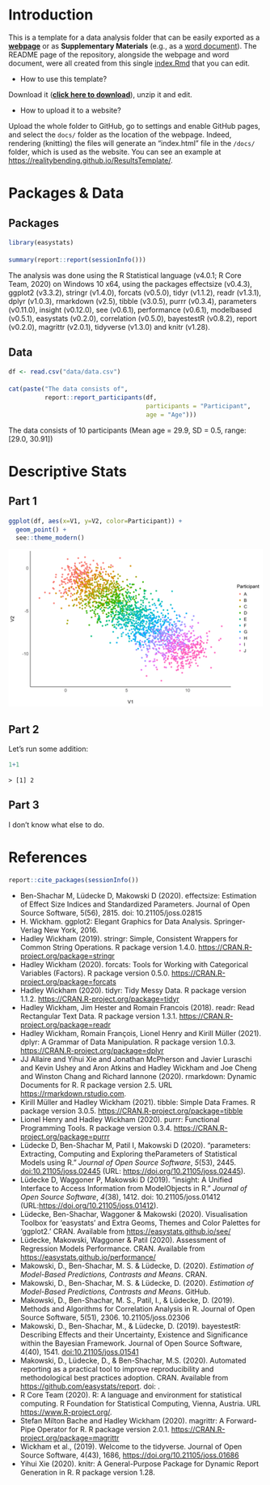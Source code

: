 <!-- 
!!!! IMPORTANT !!!!

Do not Knit this document by pressing the 'Knit' button. 

Instead, run `source("utils/render.R")` in the console (or the relevant lines in that file). 

If not, it will create the output in the same folder, whereas we want to keep it tidy in separate folders. 
-->

# Introduction

This is a template for a data analysis folder that can be easily
exported as a
[**webpage**](https://realitybending.github.io/ResultsTemplate/) or as
**Supplementary Materials** (e.g., as a [word
document](https://realitybending.github.io/ResultsTemplate/word/)). The
README page of the repository, alongside the webpage and word document,
were all created from this single
[index.Rmd](https://github.com/RealityBending/ResultsTemplate/blob/main/index.Rmd)
that you can edit.

-   How to use this template?

Download it ([**click here to
download**](https://github.com/RealityBending/ResultsTemplate/archive/main.zip)),
unzip it and edit.

-   How to upload it to a website?

Upload the whole folder to GitHub, go to settings and enable GitHub
pages, and select the `docs/` folder as the location of the webpage.
Indeed, rendering (knitting) the files will generate an “index.html”
file in the `/docs/` folder, which is used as the website. You can see
an example at <https://realitybending.github.io/ResultsTemplate/>.

# Packages & Data

## Packages

``` r
library(easystats)

summary(report::report(sessionInfo()))
```

The analysis was done using the R Statistical language (v4.0.1; R Core
Team, 2020) on Windows 10 x64, using the packages effectsize (v0.4.3),
ggplot2 (v3.3.2), stringr (v1.4.0), forcats (v0.5.0), tidyr (v1.1.2),
readr (v1.3.1), dplyr (v1.0.3), rmarkdown (v2.5), tibble (v3.0.5), purrr
(v0.3.4), parameters (v0.11.0), insight (v0.12.0), see (v0.6.1),
performance (v0.6.1), modelbased (v0.5.1), easystats (v0.2.0),
correlation (v0.5.0), bayestestR (v0.8.2), report (v0.2.0), magrittr
(v2.0.1), tidyverse (v1.3.0) and knitr (v1.28).

## Data

``` r
df <- read.csv("data/data.csv")

cat(paste("The data consists of", 
          report::report_participants(df, 
                                      participants = "Participant", 
                                      age = "Age")))
```

The data consists of 10 participants (Mean age = 29.9, SD = 0.5, range:
\[29.0, 30.91\])

# Descriptive Stats

## Part 1

``` r
ggplot(df, aes(x=V1, y=V2, color=Participant)) + 
  geom_point() +
  see::theme_modern()
```

![](figures/1_plot_scatter_basic-1.png)

## Part 2

Let’s run some addition:

``` r
1+1
```

    > [1] 2

## Part 3

I don’t know what else to do.

# References

``` r
report::cite_packages(sessionInfo())
```

-   Ben-Shachar M, Lüdecke D, Makowski D (2020). effectsize: Estimation
    of Effect Size Indices and Standardized Parameters. Journal of Open
    Source Software, 5(56), 2815. doi: 10.21105/joss.02815
-   H. Wickham. ggplot2: Elegant Graphics for Data Analysis.
    Springer-Verlag New York, 2016.
-   Hadley Wickham (2019). stringr: Simple, Consistent Wrappers for
    Common String Operations. R package version 1.4.0.
    <https://CRAN.R-project.org/package=stringr>
-   Hadley Wickham (2020). forcats: Tools for Working with Categorical
    Variables (Factors). R package version 0.5.0.
    <https://CRAN.R-project.org/package=forcats>
-   Hadley Wickham (2020). tidyr: Tidy Messy Data. R package version
    1.1.2. <https://CRAN.R-project.org/package=tidyr>
-   Hadley Wickham, Jim Hester and Romain Francois (2018). readr: Read
    Rectangular Text Data. R package version 1.3.1.
    <https://CRAN.R-project.org/package=readr>
-   Hadley Wickham, Romain François, Lionel Henry and Kirill Müller
    (2021). dplyr: A Grammar of Data Manipulation. R package version
    1.0.3. <https://CRAN.R-project.org/package=dplyr>
-   JJ Allaire and Yihui Xie and Jonathan McPherson and Javier Luraschi
    and Kevin Ushey and Aron Atkins and Hadley Wickham and Joe Cheng and
    Winston Chang and Richard Iannone (2020). rmarkdown: Dynamic
    Documents for R. R package version 2.5. URL
    <https://rmarkdown.rstudio.com>.
-   Kirill Müller and Hadley Wickham (2021). tibble: Simple Data Frames.
    R package version 3.0.5. <https://CRAN.R-project.org/package=tibble>
-   Lionel Henry and Hadley Wickham (2020). purrr: Functional
    Programming Tools. R package version 0.3.4.
    <https://CRAN.R-project.org/package=purrr>
-   Lüdecke D, Ben-Shachar M, Patil I, Makowski D (2020). “parameters:
    Extracting, Computing and Exploring theParameters of Statistical
    Models using R.” *Journal of Open Source Software*, *5*(53), 2445.
    <doi:10.21105/joss.02445> (URL:
    <https://doi.org/10.21105/joss.02445>).
-   Lüdecke D, Waggoner P, Makowski D (2019). “insight: A Unified
    Interface to Access Information from ModelObjects in R.” *Journal of
    Open Source Software*, *4*(38), 1412. doi: 10.21105/joss.01412
    (URL:<https://doi.org/10.21105/joss.01412>).
-   Lüdecke, Ben-Shachar, Waggoner & Makowski (2020). Visualisation
    Toolbox for ‘easystats’ and Extra Geoms, Themes and Color Palettes
    for ‘ggplot2.’ CRAN. Available from
    <https://easystats.github.io/see/>
-   Lüdecke, Makowski, Waggoner & Patil (2020). Assessment of Regression
    Models Performance. CRAN. Available from
    <https://easystats.github.io/performance/>
-   Makowski, D., Ben-Shachar, M. S. & Lüdecke, D. (2020). *Estimation
    of Model-Based Predictions, Contrasts and Means*. CRAN.
-   Makowski, D., Ben-Shachar, M. S. & Lüdecke, D. (2020). *Estimation
    of Model-Based Predictions, Contrasts and Means*. GitHub.
-   Makowski, D., Ben-Shachar, M. S., Patil, I., & Lüdecke, D. (2019).
    Methods and Algorithms for Correlation Analysis in R. Journal of
    Open Source Software, 5(51), 2306. 10.21105/joss.02306
-   Makowski, D., Ben-Shachar, M., & Lüdecke, D. (2019). bayestestR:
    Describing Effects and their Uncertainty, Existence and Significance
    within the Bayesian Framework. Journal of Open Source Software,
    4(40), 1541. <doi:10.21105/joss.01541>
-   Makowski, D., Lüdecke, D., & Ben-Shachar, M.S. (2020). Automated
    reporting as a practical tool to improve reproducibility and
    methodological best practices adoption. CRAN. Available from
    <https://github.com/easystats/report>. doi: .
-   R Core Team (2020). R: A language and environment for statistical
    computing. R Foundation for Statistical Computing, Vienna, Austria.
    URL <https://www.R-project.org/>.
-   Stefan Milton Bache and Hadley Wickham (2020). magrittr: A
    Forward-Pipe Operator for R. R package version 2.0.1.
    <https://CRAN.R-project.org/package=magrittr>
-   Wickham et al., (2019). Welcome to the tidyverse. Journal of Open
    Source Software, 4(43), 1686, <https://doi.org/10.21105/joss.01686>
-   Yihui Xie (2020). knitr: A General-Purpose Package for Dynamic
    Report Generation in R. R package version 1.28.
